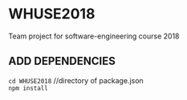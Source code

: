 # WHUSE2018
Team project for software-engineering course 2018

## ADD DEPENDENCIES
`cd WHUSE2018`   //directory of package.json  
`npm install`                         
